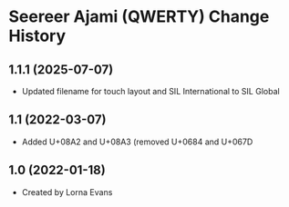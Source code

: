 Seereer Ajami (QWERTY) Change History
====================

1.1.1 (2025-07-07)
----------------
* Updated filename for touch layout and SIL International to SIL Global

1.1 (2022-03-07)
----------------
* Added U+08A2 and U+08A3 (removed U+0684 and U+067D

1.0 (2022-01-18)
----------------
* Created by Lorna Evans

